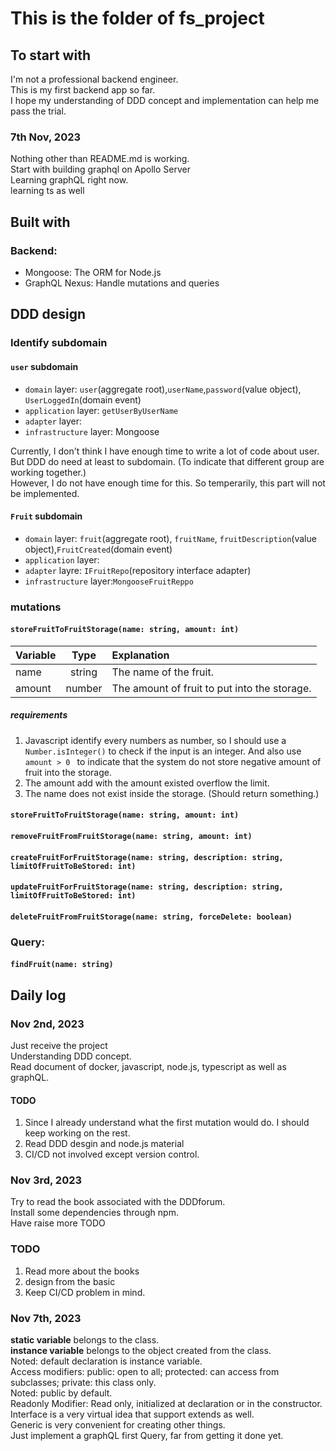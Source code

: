 # This is the folder of fs_project

## To start with
I'm not a professional backend engineer.<br>
This is my first backend app so far.<br>
I hope my understanding of DDD concept and implementation can help me pass the trial.<br>

### 7th Nov, 2023
Nothing other than README.md is working.<br>
Start with building graphql on Apollo Server<br>
Learning graphQL right now.<br> 
learning ts as well<br>


## Built with
### Backend:
- Mongoose: The ORM for Node.js
- GraphQL Nexus: Handle mutations and queries

## DDD design

### Identify subdomain
#### `user` subdomain
 - `domain` layer: `user`(aggregate root),`userName`,`password`(value object), `UserLoggedIn`(domain event)
 - `application` layer: `getUserByUserName`
 - `adapter` layer:
 - `infrastructure` layer: Mongoose

Currently, I don't think I have enough time to write a lot of code about user.<br>
But DDD do need at least to subdomain. (To indicate that different group are working together.)<br>
However, I do not have enough time for this. So temperarily, this part will not be implemented.<br>

#### `Fruit` subdomain
  - `domain` layer: `fruit`(aggregate root), `fruitName`, `fruitDescription`(value object),`FruitCreated`(domain event)
  - `application` layer: 
  - `adapter` layre: `IFruitRepo`(repository interface adapter)
  - `infrastructure` layer:`MongooseFruitReppo`


### **mutations**
#### `storeFruitToFruitStorage(name: string, amount: int)`
| Variable | Type | Explanation |
| --- | :---: | :--- |
| name | string | The name of the fruit. |
| amount | number | The amount of fruit to put into the storage. |
##### requirements
1. Javascript identify every numbers as number, so I should use a `Number.isInteger()` to check if the input is an integer. And also use `amount > 0 ` to indicate that the system do not store negative amount of fruit into the storage.
2. The amount add with the amount existed overflow the limit.
3. The name does not exist inside the storage. (Should return something.)

#### `storeFruitToFruitStorage(name: string, amount: int)`

#### `removeFruitFromFruitStorage(name: string, amount: int)`

#### `createFruitForFruitStorage(name: string, description: string, limitOfFruitToBeStored: int)`

#### `updateFruitForFruitStorage(name: string, description: string, limitOfFruitToBeStored: int)`

#### `deleteFruitFromFruitStorage(name: string, forceDelete: boolean)`

### **Query:**

#### `findFruit(name: string)`

## Daily log

### Nov 2nd, 2023
Just receive the project<br>
Understanding DDD concept.<br>
Read document of docker, javascript, node.js, typescript as well as graphQL.<br>
#### TODO
1. Since I already understand what the first mutation would do. I should keep working on the rest.
2. Read DDD desgin and node.js material
3. CI/CD not involved except version control.

### Nov 3rd, 2023
Try to read the book associated with the DDDforum.<br>
Install some dependencies through npm.<br>
Have raise more TODO<br>
### TODO
1. Read more about the books
2. design from the basic
3. Keep CI/CD problem in mind.


### Nov 7th, 2023
**static variable** belongs to the class.<br>
**instance variable** belongs to the object created from the class.<br>
Noted: default declaration is instance variable.<br>
Access modifiers: public: open to all; protected: can access from subclasses; private: this class only.<br>
Noted: public by default.<br>
Readonly Modifier: Read only, initialized at declaration or in the constructor.<br>
Interface is a very virtual idea that support extends as well.<br>
Generic is very convenient for creating other things.<br>
Just implement a graphQL first Query, far from getting it done yet.

